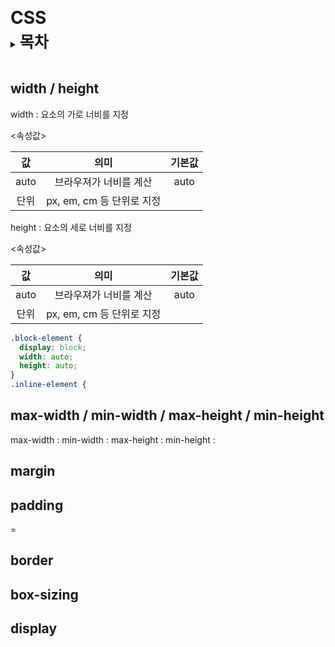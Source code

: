 <h1 style="display: inline-block; line-height:0pt; margin:10px padding:10px">CSS</h1>

<details>
<summary ><b style="font-size: 25px">목차</b></summary>

<ol>

## <li>width / height</li>
## <li>max-width / min-width / max-height / min-height</li>
## <li>margin</li>
## <li>padding</li>
## <li>border</li>
## <li>box-sizing</li>
## <li>display</li>
## <li></li>


</ol>
</details>
<br>


## width / height

width : 요소의 가로 너비를 지정

<속성값>

|   값   	|            의미           | 기본값|
|:------:|:-------------------------:|:------:|
| auto 	| 브라우져가 너비를 계산    	| auto   |
| 단위   	| px, em, cm 등 단위로 지정 	|     |


height : 요소의 세로 너비를 지정

<속성값>

|   값   	|            의미           | 기본값|
|:------:|:-------------------------:|:------:|
| auto 	| 브라우져가 너비를 계산    	| auto   |
| 단위   	| px, em, cm 등 단위로 지정 	|     |


```CSS
.block-element {
  display: block;
  width: auto;
  height: auto;
}
.inline-element {

```

## max-width / min-width / max-height / min-height

max-width :
min-width :
max-height :
min-height :

## margin


## padding

=
## border


## box-sizing


## display


## 


## 